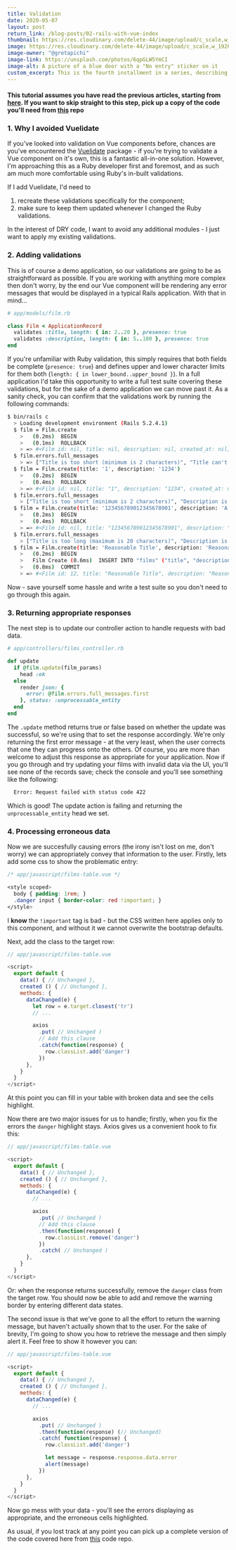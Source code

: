 ```yaml
---
title: Validation
date: 2020-05-07
layout: post
return_link: /blog-posts/02-rails-with-vue-index
thumbnail: https://res.cloudinary.com/delete-44/image/upload/c_scale,w_300/v1597824076/Website/wrong-greta-pichetti_lsovmd.webp
image: https://res.cloudinary.com/delete-44/image/upload/c_scale,w_1920/v1597824076/Website/wrong-greta-pichetti_lsovmd.webp
image-owner: "@gretapichi"
image-link: https://unsplash.com/photos/6qpGLW5YmCI
image-alt: A picture of a blue door with a "No entry" sticker on it
custom_excerpt: This is the fourth installment in a series, describing a way to implement validation for your vue tables.
---
```


#### This tutorial assumes you have read the previous articles, starting from [here](/rails-with-vue/01-your-first-component.html). If you want to skip straight to this step, pick up a copy of the code you'll need from [this](https://github.com/delete-44/vue-test-app/tree/chp-3.0.1) repo

### 1. Why I avoided Vuelidate

If you've looked into validation on Vue components before, chances are you've encountered the [Vuelidate](https://vuelidate.js.org/) package - if you're trying to validate a Vue component on it's own, this is a fantastic all-in-one solution. However, I'm approaching this as a Ruby developer first and foremost, and as such am much more comfortable using Ruby's in-built validations.

If I add Vuelidate, I'd need to

1. recreate these validations specifically for the component;
2. make sure to keep them updated whenever I changed the Ruby validations.

In the interest of DRY code, I want to avoid any additional modules - I just want to apply my existing validations.

### 2. Adding validations

This is of course a demo application, so our validations are going to be as straightforward as possible. If you are working with anything more complex then don't worry, by the end our Vue component will be rendering any error messages that would be displayed in a typical Rails application. With that in mind...

```rb
# app/models/film.rb

class Film < ApplicationRecord
  validates :title, length: { in: 2..20 }, presence: true
  validates :description, length: { in: 5..100 }, presence: true
end
```

If you're unfamiliar with Ruby validation, this simply requires that both fields be complete (`presence: true`) and defines upper and lower character limits for them both (`length: { in lower_bound..upper_bound }`). In a full application I'd take this opportunity to write a full test suite covering these validations, but for the sake of a demo application we can move past it. As a sanity check, you can confirm that the validations work by running the following commands:

```bash
$ bin/rails c
  > Loading development environment (Rails 5.2.4.1)
  $ film = Film.create
    >   (0.2ms)  BEGIN
    >   (0.1ms)  ROLLBACK
    > => #<Film id: nil, title: nil, description: nil, created_at: nil, updated_at: nil>
  $ film.errors.full_messages
    > => ["Title is too short (minimum is 2 characters)", "Title can't be blank", "Description is too short (minimum is 5 characters)", "Description can't be blank"]
  $ film = Film.create(title: '1', description: '1234')
    >   (0.2ms)  BEGIN
    >   (0.4ms)  ROLLBACK
    > => #<Film id: nil, title: "1", description: "1234", created_at: nil, updated_at: nil>
  $ film.errors.full_messages
    > ["Title is too short (minimum is 2 characters)", "Description is too short (minimum is 5 characters)"]
  $ film = Film.create(title: '123456789012345678901', description: 'A string long enough to hit the 100-character limit')
    >   (0.2ms)  BEGIN
    >   (0.4ms)  ROLLBACK
    > => #<Film id: nil, title: "123456789012345678901", description: "...", created_at: nil, updated_at: nil>
  $ film.errors.full_messages
    > ["Title is too long (maximum is 20 characters)", "Description is too long (maximum is 100 characters)"]
  $ film = Film.create(title: 'Reasonable Title', description: 'Reasonable Description')
    >   (0.2ms)  BEGIN
    >   Film Create (0.6ms)  INSERT INTO "films" ("title", "description", "created_at", "updated_at") VALUES ($1, $2, $3, $4) RETURNING "id"  [["title", "Reasonable Title"], ["description", "Reasonable Description"], ["created_at", "2020-05-08 12:23:47.784686"], ["updated_at", "2020-05-08 12:23:47.784686"]]
    >   (0.8ms)  COMMIT
    > => #<Film id: 12, title: "Reasonable Title", description: "Reasonable Description", created_at: "2020-05-08 12:23:47", updated_at: "2020-05-08 12:23:47">
```

Now - save yourself some hassle and write a test suite so you don't need to go through this again.

### 3. Returning appropriate responses

The next step is to update our controller action to handle requests with bad data.

```rb
# app/controllers/films_controller.rb

def update
  if @film.update(film_params)
    head :ok
  else
    render json: {
      error: @film.errors.full_messages.first
    }, status: :unprocessable_entity
  end
end
```

The `.update` method returns true or false based on whether the update was successful, so we're using that to set the response accordingly. We're only returning the first error message - at the very least, when the user corrects that one they can progress onto the others. Of course, you are more than welcome to adjust this response as appropriate for your application. Now if you go through and try updating your films with invalid data via the UI, you'll see none of the records save; check the console and you'll see something like the following:

```bash
  Error: Request failed with status code 422
```

Which is good! The update action is failing and returning the `unprocessable_entity` head we set.

### 4. Processing erroneous data

Now we are succesfully causing errors (the irony isn't lost on me, don't worry) we can appropriately convey that information to the user. Firstly, lets add some css to show the problematic entry:

```css
/* app/javascript/films-table.vue */

<style scoped>
  body { padding: 1rem; }
  .danger input { border-color: red !important; }
</style>
```

I **know** the `!important` tag is bad - but the CSS written here applies only to this component, and without it we cannot overwrite the bootstrap defaults.

Next, add the class to the target row:

```js
// app/javascript/films-table.vue

<script>
  export default {
    data() { // Unchanged },
    created () { // Unchanged },
    methods: {
      dataChanged(e) {
        let row = e.target.closest('tr')
        // ...

        axios
          .put( // Unchanged )
          // Add this clause
          .catch(function(response) {
            row.classList.add('danger')
          })
      },
    }
  }
</script>
```

At this point you can fill in your table with broken data and see the cells highlight.

Now there are two major issues for us to handle; firstly, when you fix the errors the `danger` highlight stays. Axios gives us a convenient hook to fix this:

```js
// app/javascript/films-table.vue

<script>
  export default {
    data() { // Unchanged },
    created () { // Unchanged },
    methods: {
      dataChanged(e) {
        // ...

        axios
          .put( // Unchanged )
          // Add this clause
          .then(function(response) {
            row.classList.remove('danger')
          })
          .catch( // Unchanged )
      },
    }
  }
</script>
```

Or: when the response returns successfully, remove the `danger` class from the target row. You should now be able to add and remove the warning border by entering different data states.

The second issue is that we've gone to all the effort to return the warning message, but haven't actually shown that to the user. For the sake of brevity, I'm going to show you how to retrieve the message and then simply alert it. Feel free to show it however you can:

```js
// app/javascript/films-table.vue

<script>
  export default {
    data() { // Unchanged },
    created () { // Unchanged },
    methods: {
      dataChanged(e) {
        // ...

        axios
          .put( // Unchanged )
          .then(function(response) (// Unchanged)
          .catch( function(response) {
            row.classList.add('danger')

            let message = response.response.data.error
            alert(message)
          })
      },
    }
  }
</script>
```

Now go mess with your data - you'll see the errors displaying as appropriate, and the erroneous cells highlighted.

As usual, if you lost track at any point you can pick up a complete version of the code covered here from [this](https://github.com/delete-44/vue-test-app/tree/chp-4) code repo.
